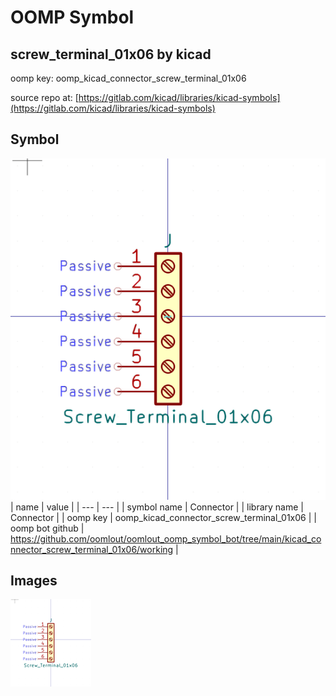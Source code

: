 # OOMP Symbol  
## screw_terminal_01x06  by kicad  
  
oomp key: oomp_kicad_connector_screw_terminal_01x06  
  
source repo at: [https://gitlab.com/kicad/libraries/kicad-symbols](https://gitlab.com/kicad/libraries/kicad-symbols)  
## Symbol  
  
[![working.png](working_600.png)](working.png)  
| name | value | 
| --- | --- | 
| symbol name | Connector | 
| library name | Connector | 
| oomp key | oomp_kicad_connector_screw_terminal_01x06 | 
| oomp bot github | https://github.com/oomlout/oomlout_oomp_symbol_bot/tree/main/kicad_connector_screw_terminal_01x06/working | 
## Images  
  
[![working.png](working_140.png)](working.png)  
